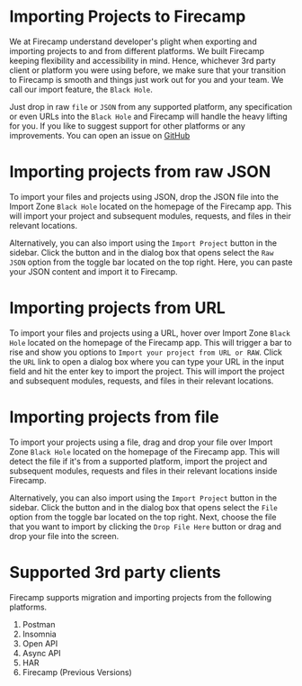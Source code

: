 # Importing Projects to Firecamp

We at Firecamp understand developer's plight when exporting and importing projects to and from different platforms. We built Firecamp keeping flexibility and accessibility in mind. Hence, whichever 3rd party client or platform you were using before, we make sure that your transition to Firecamp is smooth and things just work out for you and your team. We call our import feature, the `Black Hole`.

Just drop in raw `file` or `JSON` from any supported platform, any specification or even URLs into the `Black Hole` and Firecamp will handle the heavy lifting for you. If you like to suggest support for other platforms or any improvements. You can open an issue on [GitHub](https://github.com/firecampapp/Firecamp/issues)

# Importing projects from raw JSON
To import your files and projects using JSON, drop the JSON file into the Import Zone `Black Hole` located on the homepage of the Firecamp app. This will import your project and subsequent modules, requests, and files in their relevant locations.

Alternatively, you can also import using the `Import Project` button in the sidebar. Click the button and in the dialog box that opens select the `Raw JSON` option from the toggle bar located on the top right. Here, you can paste your JSON content and import it to Firecamp.

# Importing projects from URL

To import your files and projects using a URL, hover over Import Zone `Black Hole` located on the homepage of the Firecamp app. This will trigger a bar to rise and show you options to `Import your project from URL or RAW`. Click the `URL` link to open a dialog box where you can type your URL in the input field and hit the enter key to import the project. This will import the project and subsequent modules, requests, and files in their relevant locations.

# Importing projects from file

To import your projects using a file, drag and drop your file over Import Zone `Black Hole` located on the homepage of the Firecamp app. This will detect the file if it's from a supported platform, import the project and subsequent modules, requests and files in their relevant locations inside Firecamp.

Alternatively, you can also import using the `Import Project` button in the sidebar. Click the button and in the dialog box that opens select the `File` option from the toggle bar located on the top right. Next, choose the file that you want to import by clicking the `Drop File Here` button or drag and drop your file into the screen.


# Supported 3rd party clients

Firecamp supports migration and importing projects from the following platforms.

1. Postman
2. Insomnia
3. Open API
4. Async API
5. HAR
6. Firecamp (Previous Versions)
